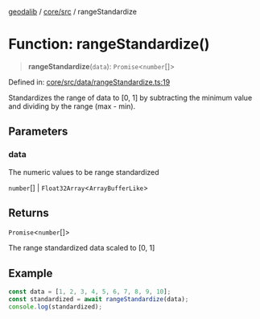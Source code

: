 [geodalib](../../../modules.md) / [core/src](../index.md) / rangeStandardize

# Function: rangeStandardize()

> **rangeStandardize**(`data`): `Promise`\<`number`[]\>

Defined in: [core/src/data/rangeStandardize.ts:19](https://github.com/GeoDaCenter/geoda-lib/blob/fd732718ef3d9fb5e87d0aa5ef9ee659a7cf3f31/js/packages/core/src/data/rangeStandardize.ts#L19)

Standardizes the range of data to [0, 1] by subtracting the minimum value
and dividing by the range (max - min).

## Parameters

### data

The numeric values to be range standardized

`number`[] | `Float32Array`\<`ArrayBufferLike`\>

## Returns

`Promise`\<`number`[]\>

The range standardized data scaled to [0, 1]

## Example

```ts
const data = [1, 2, 3, 4, 5, 6, 7, 8, 9, 10];
const standardized = await rangeStandardize(data);
console.log(standardized);
```
